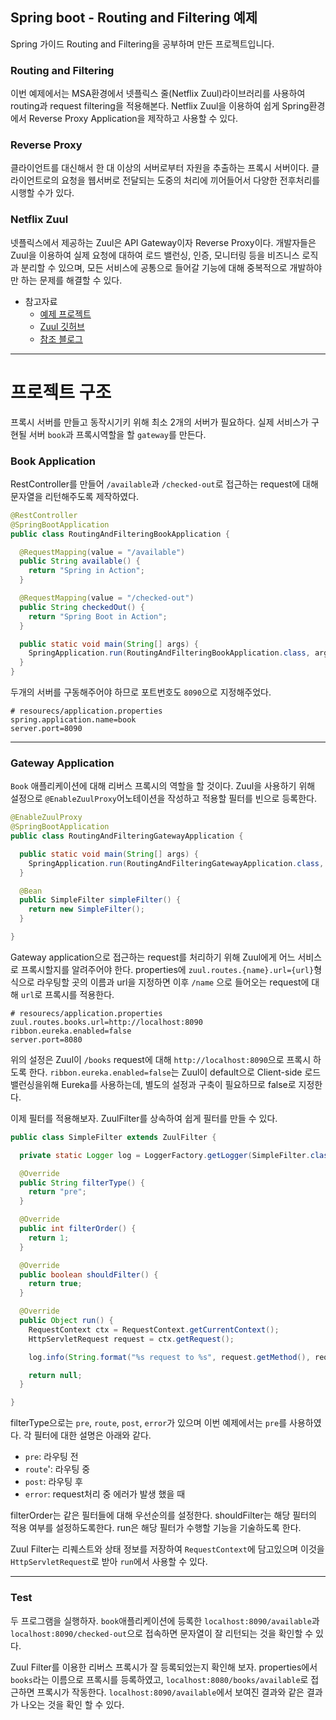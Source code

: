 ## Spring boot - Routing and Filtering 예제
Spring 가이드 Routing and Filtering을 공부하며 만든 프로젝트입니다.

### Routing and Filtering
이번 예제에서는 MSA환경에서 넷플릭스 줄(Netflix Zuul)라이브러리를 사용하여 routing과 request filtering을 적용해본다.
Netflix Zuul을 이용하여 쉽게 Spring환경에서 Reverse Proxy Application을 제작하고 사용할 수 있다.

### Reverse Proxy
클라이언트를 대신해서 한 대 이상의 서버로부터 자원을 추출하는 프록시 서버이다. 
클라이언트로의 요청을 웹서버로 전달되는 도중의 처리에 끼어들어서 다양한 전후처리를 시행할 수가 있다.

### Netflix Zuul
넷플릭스에서 제공하는 Zuul은 API Gateway이자 Reverse Proxy이다.
개발자들은 Zuul을 이용하여 실제 요청에 대하여 로드 밸런싱, 인증, 모니터링 등을 비즈니스 로직과 분리할 수 있으며,
모든 서비스에 공통으로 들어갈 기능에 대해 중복적으로 개발하야만 하는 문제를 해결할 수 있다.

- 참고자료
    * [예제 프로젝트](https://spring.io/guides/gs/routing-and-filtering/)
    * [Zuul 깃허브](https://github.com/Netflix/zuul)
    * [참조 블로그](https://jsonobject.tistory.com/464)
***

### <h1>프로젝트 구조
프록시 서버를 만들고 동작시기키 위해 최소 2개의 서버가 필요하다.
실제 서비스가 구현될 서버 `book`과 프록시역할을 할 `gateway`를 만든다.

### Book Application
RestController를 만들어 `/available`과 `/checked-out`로 접근하는 request에 대해 문자열을 리턴해주도록 제작하였다. 
```java
@RestController
@SpringBootApplication
public class RoutingAndFilteringBookApplication {

  @RequestMapping(value = "/available")
  public String available() {
    return "Spring in Action";
  }

  @RequestMapping(value = "/checked-out")
  public String checkedOut() {
    return "Spring Boot in Action";
  }

  public static void main(String[] args) {
    SpringApplication.run(RoutingAndFilteringBookApplication.class, args);
  }
}
```

두개의 서버를 구동해주어야 하므로 포트번호도 `8090`으로 지정해주었다.
```properties
# resourecs/application.properties
spring.application.name=book
server.port=8090
```

***

### Gateway Application
`Book` 애플리케이션에 대해 리버스 프록시의 역할을 할 것이다. Zuul을 사용하기 위해 설정으로 `@EnableZuulProxy`어노테이션을 작성하고 적용할 필터를 빈으로 등록한다.

```java
@EnableZuulProxy
@SpringBootApplication
public class RoutingAndFilteringGatewayApplication {

  public static void main(String[] args) {
    SpringApplication.run(RoutingAndFilteringGatewayApplication.class, args);
  }

  @Bean
  public SimpleFilter simpleFilter() {
    return new SimpleFilter();
  }

}
```

Gateway application으로 접근하는 request를 처리하기 위해 Zuul에게 어느 서비스로 프록시할지를 알려주어야 한다.
properties에 `zuul.routes.{name}.url={url}`형식으로 라우팅할 곳의 이름과 url을 지정하면
이후 `/name` 으로 들어오는 request에 대해 `url`로 프록시를 적용한다.
```properties
# resourecs/application.properties
zuul.routes.books.url=http://localhost:8090
ribbon.eureka.enabled=false
server.port=8080
```
위의 설정은 Zuul이 `/books` request에 대해 `http://localhost:8090`으로 프록시 하도록 한다.
`ribbon.eureka.enabled=false`는 Zuul이 default으로 Client-side 로드밸런싱을위해 Eureka를 사용하는데, 별도의 설정과 구축이 필요하므로 false로 지정한다. 

이제 필터를 적용해보자. ZuulFilter를 상속하여 쉽게 필터를 만들 수 있다.
```java
public class SimpleFilter extends ZuulFilter {

  private static Logger log = LoggerFactory.getLogger(SimpleFilter.class);

  @Override
  public String filterType() {
    return "pre";
  }

  @Override
  public int filterOrder() {
    return 1;
  }

  @Override
  public boolean shouldFilter() {
    return true;
  }

  @Override
  public Object run() {
    RequestContext ctx = RequestContext.getCurrentContext();
    HttpServletRequest request = ctx.getRequest();

    log.info(String.format("%s request to %s", request.getMethod(), request.getRequestURL().toString()));

    return null;
  }

}
```

filterType으로는 `pre`, `route`, `post`, `error`가 있으며 이번 예제에서는 `pre`를 사용하였다.
각 필터에 대한 설명은 아래와 같다.

* `pre`: 라우팅 전
* `route`': 라우팅 중
* `post`: 라우팅 후
* `error`: request처리 중 에러가 발생 했을 때

filterOrder는 같은 필터들에 대해 우선순의를 설정한다.
shouldFilter는 해당 필터의 적용 여부를 설정하도록한다.
run은 해당 필터가 수행할 기능을 기술하도록 한다.

Zuul Filter는 리퀘스트와 상태 정보를 저장하여 `RequestContext`에 담고있으며 이것을 `HttpServletRequest`로 받아 `run`에서 사용할 수 있다.

***

### Test

두 프로그램을 실행하자.
`book`애플리케이션에 등록한 `localhost:8090/available`과 `localhost:8090/checked-out`으로 접속하면
 문자열이 잘 리턴되는 것을 확인할 수 있다.

Zuul Filter를 이용한 리버스 프록시가 잘 등록되었는지 확인해 보자. properties에서 `books`라는 이름으로 프록시를 등록하였고,
`localhost:8080/books/available`로 접근하면 프록시가 작동한다. `localhost:8090/available`에서 보여진 결과와 같은 결과가 나오는 것을 확인 할 수 있다.

